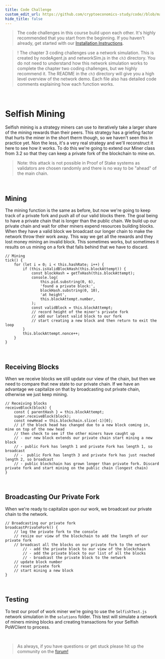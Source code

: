 ```yaml
---
title: Code Challenge
custom_edit_url: https://github.com/cryptoeconomics-study/code//blob/master/ch3/3.5/README.md
hide_title: false
---
```

<!-- This file is generated by /website/scripts/sync-util.js - changes will be overwritten! -->

> The code challenges in this course build upon each other. It's highly recommended that you start from the beginning. If you haven't already, get started with our [Installation Instructions](https://www.burrrata.ch/ces-website/docs/en/sync/dev-env-setup).

> ! The chapter 3 coding challenges use a network simulation. This is created by nodeAgent.js and networkSim.js in the `ch3` directory. You do not need to understand how this network simulation works to complete the chapter two coding challenges, but we highly recommend it. The README in the `ch3` directory will give you a high level overview of the network demo. Each file also has detailed code comments explaining how each function works.

<br />

# Selfish Mining

Selfish mining is a strategy miners can use to iteratively take a larger share of the mining rewards than their peers. This strategy has a griefing factor that hurts the miner in the short therm though, so we haven't seen this in practice yet. Non the less, it's a very real strategy and we'll reconstruct it here to see how it works. To do this we're going to extend our Miner class from 3.2 so that they can keep a private fork of the blockchain to mine on.

> Note: this attack is not possible in Proof of Stake systems as validators are chosen randomly and there is no way to be "ahead" of the main chain.

<br />

## Mining

The mining function is the same as before, but now we're going to keep track of a private fork and push all of our valid blocks there. The goal being to have a private chain that is longer than the public chain. We build up our private chain and wait for other miners expend resources building blocks. When they have a valid block we broadcast our longer chain to make the network throw their work away. This way we get all the rewards and they lost money mining an invalid block. This sometimes works, but sometimes it results on us mining on a fork that falls behind that we have to discard.
```
// Mining
tick() {
	for (let i = 0; i < this.hashRate; i++) {
		if (this.isValidBlockHash(this.blockAttempt)) {
			const blockHash = getTxHash(this.blockAttempt);
			console.log(
				this.pid.substring(0, 6),
				'found a private block:',
				blockHash.substring(0, 10),
				'at height',
				this.blockAttempt.number,
			);
			const validBlock = this.blockAttempt;
			// record height of the miner's private fork
			// add our latest valid block to our fork
			// start creating a new block and then return to exit the loop
		}
		this.blockAttempt.nonce++;
	}
}
```

<br />

## Receiving Blocks

When we receive blocks we still update our view of the chain, but then we need to compare that new state to our private chain. If we have an advantage we capitalize on that by broadcasting out private chain, otherwise we just keep mining.
```
// Receiving blocks
receiveBlock(block) {
	const { parentHash } = this.blockAttempt;
	super.receiveBlock(block);
	const newHead = this.blockchain.slice(-1)[0];
	// if the block head has changed due to a new block coming in, mine on top of the new head
	// then check to see if the other miners have caught up
	// - our new block extends our private chain start mining a new block
	// - public Fork has length 1 and private Fork has length 1, so broadcast
	// -  public Fork has length 3 and private fork has just reached length 2, so broadcast
	// - public blockchain has grown longer than private fork. Discard private fork and start mining on the public chain (longest chain)
}
```

<br />

## Broadcasting Our Private Fork

When we're ready to capitalize upon our work, we broadcast our private chain to the network.
```
// Broadcasting our private fork
broadcastPrivateFork() {
	// log the private fork to the console
	// resize our view of the blockchain to add the length of our private fork
	// broadcast all the blocks on our private fork to the network
		// - add the private block to our view of the blockchain
		// - add the private block to our list of all the blocks
		// - broadcast the private block to the network
	// update block number
	// reset private fork
	// start mining a new block
}
```

<br />

## Testing

To test our proof of work miner we're going to use the `SelfishTest.js` network simulation in the `solutions` folder. This test will simulate a network of miners mining blocks and creating transactions for your Selfish PoWClient to process.

<br />

> As always, if you have questions or get stuck please hit up the community on the [forum!](https://forum.cryptoeconomics.study)
